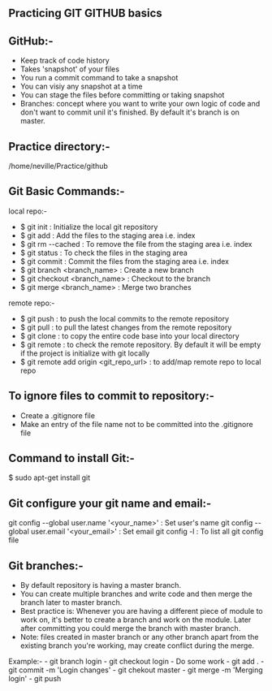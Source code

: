 ## Practicing GIT GITHUB basics


GitHub:-
-------------

- Keep track of code history
- Takes 'snapshot' of your files
- You run a commit command to take a snapshot
- You can visiy any snapshot at a time
- You can stage the files before committing or taking snapshot
- Branches: concept where you want to write your own logic of code and don't want to commit unil it's finished. By default it's branch is on master.


Practice directory:-
-----------------------------
/home/neville/Practice/github


Git Basic Commands:-
----------------------------------

local repo:-
- $ git init 					: Initialize the local git repository
- $ git add <file>				: Add the files to the staging area i.e. index
- $ git rm --cached <file>		: To remove the file from the staging area i.e. index
- $ git status					: To check the files in the staging area
- $ git commit					: Commit the files from the staging area i.e. index
- $ git branch <branch_name>	: Create a new branch
- $ git checkout <branch_name>	: Checkout to the branch
- $ git merge <branch_name>		: Merge two branches


remote repo:-
- $ git push								: to push the local commits to the remote repository
- $ git pull								: to pull the latest changes from the remote repository
- $ git clone								: to copy the entire code base into your local directory
- $ git remote								: to check the remote repository. By default it will be empty if the project is initialize with 											  git locally
- $ git remote add origin <git_repo_url>	: to add/map remote repo to local repo


To ignore files to commit to repository:-
------------------------------------------------------------
- Create a .gitignore file
- Make an entry of the file name not to be committed into the .gitignore file


Command to install Git:-
-------------------------------------

$ sudo apt-get install git


Git configure your git name and email:-
--------------------------------------------------------------

git config --global user.name '<your_name>'		: Set user's name
git config --global user.email '<your_email>'	: Set email
git config -l									: To list all git config file


Git branches:-
--------------

- By default repository is having a master branch.
- You can create multiple branches and write code and then merge the branch later to master branch.
- Best practice is: Whenever you are having a different piece of module to work on, it's better to create a branch and work on the module. Later after committing you could merge the branch with master branch.
- Note: files created in master branch or any other branch apart from the existing branch you're working, may create conflict during the merge.

Example:-
	- git branch login
	- git checkout login
		- Do some work
		- git add .
		- git commit -m 'Login changes'
	- git chekout master
	- git merge -m 'Merging login'
	- git push